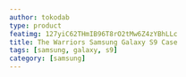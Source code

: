 ```yaml
---
author: tokodab
type: product
featimg: 127yiC62THmIB96T8rO2tMw6Z4zYBhLLc
title: The Warriors Samsung Galaxy S9 Case
tags: [samsung, galaxy, s9]
category: [samsung]
---
```

